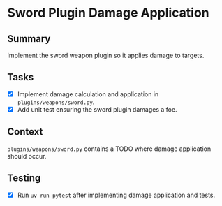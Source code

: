 # Sword Plugin Damage Application

## Summary
Implement the sword weapon plugin so it applies damage to targets.

## Tasks
- [x] Implement damage calculation and application in `plugins/weapons/sword.py`.
- [x] Add unit test ensuring the sword plugin damages a foe.

## Context
`plugins/weapons/sword.py` contains a TODO where damage application should occur.

## Testing
- [x] Run `uv run pytest` after implementing damage application and tests.
